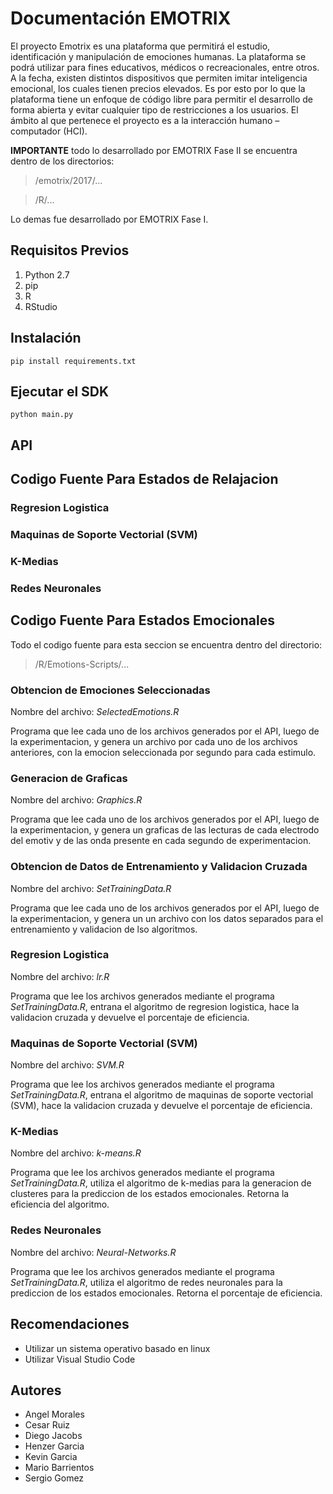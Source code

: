 # Documentación EMOTRIX

El proyecto Emotrix es una plataforma que permitirá el estudio, identificación y manipulación de emociones humanas. La plataforma se podrá utilizar para fines educativos, médicos o recreacionales, entre otros. A la fecha, existen distintos dispositivos que permiten imitar inteligencia emocional, los cuales tienen precios elevados. Es por esto por lo que la plataforma tiene un enfoque de código libre para permitir el desarrollo de forma abierta y evitar cualquier tipo de restricciones a los usuarios. El ámbito al que pertenece el proyecto es a la interacción humano – computador (HCI).

**IMPORTANTE** todo lo desarrollado por EMOTRIX Fase II se encuentra dentro de los directorios: 
> /emotrix/2017/... 

> /R/... 

Lo demas fue desarrollado por EMOTRIX Fase I.
## Requisitos Previos
1. Python 2.7
2. pip
3. R
4. RStudio

## Instalación
```
pip install requirements.txt
```

## Ejecutar el SDK
```
python main.py
```
## API

### 

## Codigo Fuente Para Estados de Relajacion

### Regresion Logistica

### Maquinas de Soporte Vectorial (SVM)

### K-Medias

### Redes Neuronales

## Codigo Fuente Para Estados Emocionales
Todo el codigo fuente para esta seccion se encuentra dentro del directorio:
> /R/Emotions-Scripts/...
### Obtencion de Emociones Seleccionadas
Nombre del archivo: *SelectedEmotions.R*

Programa que lee cada uno de los archivos generados por el API, luego de la experimentacion, y genera un archivo por cada uno de los archivos anteriores, con la emocion seleccionada por segundo para cada estimulo.
### Generacion de Graficas
Nombre del archivo: *Graphics.R*

Programa que lee cada uno de los archivos generados por el API, luego de la experimentacion, y genera un graficas de las lecturas de cada electrodo del emotiv y de las onda presente en cada segundo de experimentacion.

### Obtencion de Datos de Entrenamiento y Validacion Cruzada
Nombre del archivo: *SetTrainingData.R*

Programa que lee cada uno de los archivos generados por el API, luego de la experimentacion, y genera un un archivo con los datos separados para el entrenamiento y validacion de lso algoritmos.

### Regresion Logistica
Nombre del archivo: *lr.R*

Programa que lee los archivos generados mediante el programa *SetTrainingData.R*, entrana el algoritmo de regresion logistica, hace la validacion cruzada y devuelve el porcentaje de eficiencia.
### Maquinas de Soporte Vectorial (SVM)
Nombre del archivo: *SVM.R*

Programa que lee los archivos generados mediante el programa *SetTrainingData.R*, entrana el algoritmo de maquinas de soporte vectorial (SVM), hace la validacion cruzada y devuelve el porcentaje de eficiencia.
### K-Medias
Nombre del archivo: *k-means.R*

Programa que lee los archivos generados mediante el programa *SetTrainingData.R*, utiliza el algoritmo de k-medias para la generacion de clusteres para la prediccion de los estados emocionales. Retorna la eficiencia del algoritmo.
### Redes Neuronales
Nombre del archivo: *Neural-Networks.R*

Programa que lee los archivos generados mediante el programa *SetTrainingData.R*, utiliza el algoritmo de redes neuronales para la prediccion de los estados emocionales. Retorna el porcentaje de eficiencia.
## Recomendaciones
- Utilizar un sistema operativo basado en linux
- Utilizar Visual Studio Code

## Autores
- Angel Morales
- Cesar Ruiz
- Diego Jacobs
- Henzer Garcia
- Kevin Garcia
- Mario Barrientos
- Sergio Gomez

